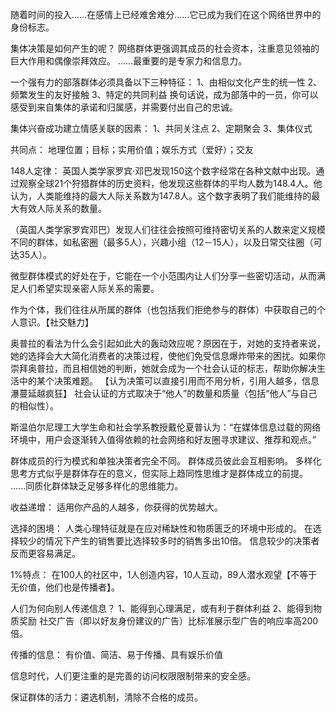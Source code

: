 随着时间的投入......在感情上已经难舍难分......它已成为我们在这个网络世界中的身份标志。

集体决策是如何产生的呢？
网络群体更强调其成员的社会资本，注重意见领袖的巨大作用和偶像崇拜效应。
......最重要的是专家力和信息力。 

一个强有力的部落群体必须具备以下三种特征： 
1、由相似文化产生的统一性
2、频繁发生的友好接触
3、特定的共同利益 换句话说，成为部落中的一员，你可以感受到来自集体的承诺和归属感，并需要付出自己的忠诚。 

集体兴奋成功建立情感关联的因素： 
1、共同关注点
2、定期聚会
3、集体仪式

共同点： 地理位置；目标；实用价值；娱乐方式（爱好）；交友 

148人定律：
英国人类学家罗宾·邓巴发现150这个数字经常在各种文献中出现。通过观察全球21个狩猎群体的历史资料，他发现这些群体的平均人数为148.4人。他认为，人类能维持的最大人际关系数为147.8人。这个数字表明了我们能维持的最大有效人际关系的数量。 

（英国人类学家罗宾邓巴）发现人们往往会按照可维持密切关系的人数来定义规模不同的群体，如私密圈（最多5人），兴趣小组（12－15人），以及日常交往圈（可达35人）。

微型群体模式的好处在于，它能在一个小范围内让人们分享一些密切活动，从而满足人们希望实现亲密人际关系的需要。 

作为个体，我们往往从所属的群体（也包括我们拒绝参与的群体）中获取自己的个人意识。【社交魅力】

奥普拉的看法为什么会引起如此大的轰动效应呢？原因在于，对她的支持者来说，她的选择会大大简化消费者的决策过程，使他们免受信息爆炸带来的困扰。如果你崇拜奥普拉，而且相信她的判断，她就会成为一个社会认证的标志，帮助你解决生活中的某个决策难题。 【认为决策可以直接引用而不用分析，引用人越多，信息瀑蔓延越疯狂】 社会认证的方式取决于“他人”的数量和质量（包括“他人”与自己的相似性）。

斯温伯尔尼理工大学生命和社会学系教授戴伦夏普认为：“在媒体信息过载的网络环境中，用户会逐渐转入值得依赖的社会网络和好友圈寻求建议、推荐和观点。” 

群体成员的行为模式和单独决策者完全不同。 群体成员彼此会互相影响。 多样化思考方式似乎是群体存在的意义，但实际上趋同性思维才是群体成立的前提。 ......同质化群体缺乏足够多样化的思维能力。 

收益递增： 适用你产品的人越多，你获得的优势越大。 

选择的困境： 人类心理特征就是在应对稀缺性和物质匮乏的环境中形成的。 在选择较少的情况下产生的销售要比选择较多时的销售多出10倍。 信息较少的决策者反而更容易满足。 

1%特点： 在100人的社区中，1人创造内容，10人互动，89人潜水观望【不等于无价值，他们也是传播者】。

人们为何向别人传递信息？ 
1、能得到心理满足，或有利于群体利益
2、能得到物质奖励 社交广告（即以好友身份建议的广告）比标准展示型广告的响应率高200倍。

传播的信息： 有价值、简洁、易于传播、具有娱乐价值 

信息时代，人们更注重的是完善的访问权限限制带来的安全感。

保证群体的活力：遴选机制，清除不合格的成员。
